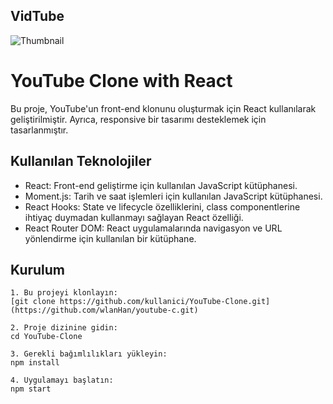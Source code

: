 <h2>VidTube</h2>

![Thumbnail](https://github.com/wlanHan/youtube-c/assets/159789584/65efd761-2a97-460e-aa83-6f29d971a867)


# YouTube Clone with React

Bu proje, YouTube'un front-end klonunu oluşturmak için React kullanılarak geliştirilmiştir.
Ayrıca, responsive bir tasarımı desteklemek için tasarlanmıştır. 

## Kullanılan Teknolojiler

- React: Front-end geliştirme için kullanılan JavaScript kütüphanesi.
- Moment.js: Tarih ve saat işlemleri için kullanılan JavaScript kütüphanesi.
- React Hooks: State ve lifecycle özelliklerini, class componentlerine ihtiyaç duymadan kullanmayı sağlayan React özelliği.
- React Router DOM: React uygulamalarında navigasyon ve URL yönlendirme için kullanılan bir kütüphane.
  

## Kurulum
```
1. Bu projeyi klonlayın:
[git clone https://github.com/kullanici/YouTube-Clone.git](https://github.com/wlanHan/youtube-c.git)

2. Proje dizinine gidin:
cd YouTube-Clone

3. Gerekli bağımlılıkları yükleyin:
npm install

4. Uygulamayı başlatın:
npm start
```
